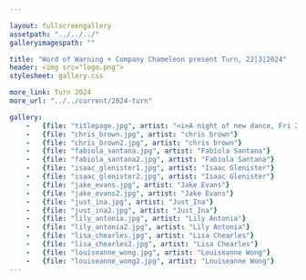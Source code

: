 ```yaml
---

layout: fullscreengallery
assetpath: "../../../"
galleryimagespath: ""

title: "Word of Warning + Company Chameleon present Turn, 22|3|2024"
header: <img src="logo.png">
stylesheet: gallery.css

more_link: Turn 2024
more_url: "../../current/2024-turn"

gallery:
    -   {file: "titlepage.jpg", artist: "<i>A night of new dance, Fri 22 Mar 2024</i> · Lisa Chearles by Burke Raby"}
    -   {file: "chris_brown.jpg", artist: "chris brown"}
    -   {file: "chris_brown2.jpg", artist: "chris brown"}
    -   {file: "fabiola_santana.jpg", artist: "Fabíola Santana"}
    -   {file: "fabiola_santana2.jpg", artist: "Fabíola Santana"}
    -   {file: "isaac_glenister1.jpg", artist: "Isaac Glenister"}
    -   {file: "isaac_glenister2.jpg", artist: "Isaac Glenister"}
    -   {file: "jake_evans.jpg", artist: "Jake Evans"}
    -   {file: "jake_evans2.jpg", artist: "Jake Evans"}
    -   {file: "just_ina.jpg", artist: "Just_Ina"}
    -   {file: "just_ina2.jpg", artist: "Just_Ina"}
    -   {file: "lily_antonia.jpg", artist: "Lily Antonia"}
    -   {file: "lily_antonia2.jpg", artist: "Lily Antonia"}
    -   {file: "lisa_chearles.jpg", artist: "Lisa Chearles"}
    -   {file: "lisa_chearles2.jpg", artist: "Lisa Chearles"}
    -   {file: "louiseanne_wong.jpg", artist: "Louiseanne Wong"}
    -   {file: "louiseanne_wong2.jpg", artist: "Louiseanne Wong"}
---
```

